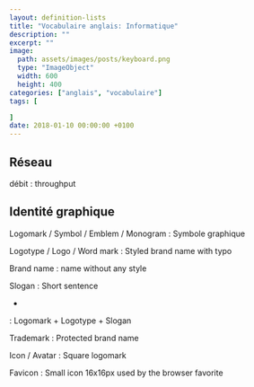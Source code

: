 ```yaml
---
layout: definition-lists
title: "Vocabulaire anglais: Informatique"
description: ""
excerpt: ""
image:
  path: assets/images/posts/keyboard.png
  type: "ImageObject"
  width: 600
  height: 400
categories: ["anglais", "vocabulaire"]
tags: [

]
date: 2018-01-10 00:00:00 +0100
---
```


## Réseau

débit
: throughput


## Identité graphique

Logomark / Symbol / Emblem / Monogram
: Symbole graphique

Logotype / Logo / Word mark
: Styled brand name with typo

Brand name
: name without any style

Slogan
: Short sentence

-
: Logomark + Logotype + Slogan

Trademark
: Protected brand name

Icon / Avatar
: Square logomark

Favicon
: Small icon 16x16px used by the browser favorite
